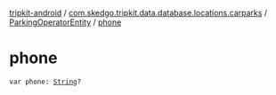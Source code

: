 [tripkit-android](../../index.md) / [com.skedgo.tripkit.data.database.locations.carparks](../index.md) / [ParkingOperatorEntity](index.md) / [phone](./phone.md)

# phone

`var phone: `[`String`](https://kotlinlang.org/api/latest/jvm/stdlib/kotlin/-string/index.html)`?`